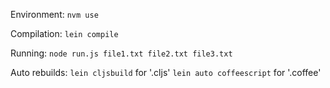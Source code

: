 Environment:
`nvm use`

Compilation:
`lein compile`

Running:
`node run.js file1.txt file2.txt file3.txt`

Auto rebuilds:
`lein cljsbuild` for '.cljs'
`lein auto coffeescript` for '.coffee'
